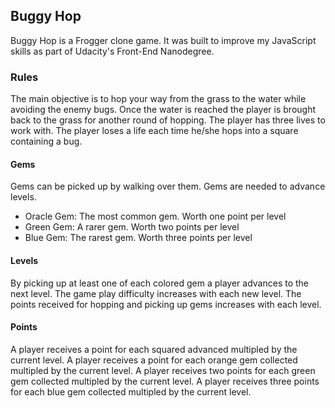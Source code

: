 ## Buggy Hop

Buggy Hop is a Frogger clone game. It was built to improve my JavaScript skills as part of Udacity's Front-End Nanodegree.

### Rules

The main objective is to hop your way from the grass to the water while avoiding the enemy bugs. Once the water is reached the player is brought back to the grass for another round of hopping. The player has three lives to work with. The player loses a life each time he/she hops into a square containing a bug.

#### Gems

Gems can be picked up by walking over them. Gems are needed to advance levels.
* Oracle Gem: The most common gem. Worth one point per level
* Green Gem: A rarer gem. Worth two points per level
* Blue Gem: The rarest gem. Worth three points per level 

#### Levels

By picking up at least one of each colored gem a player advances to the next level. The game play difficulty increases with each new level. The points received for hopping and picking up gems increases with each level.

#### Points

A player receives a point for each squared advanced multipled by the current level.
A player receives a point for each orange gem collected multipled by the current level.
A player receives two points for each green gem collected multipled by the current level.
A player receives three points for each blue gem collected multipled by the current level.

